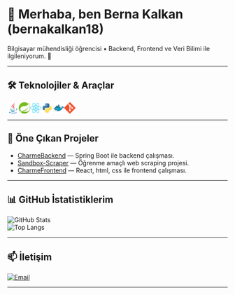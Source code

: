 # 👋 Merhaba, ben **Berna Kalkan (bernakalkan18)**

Bilgisayar mühendisliği öğrencisi • 
Backend, Frontend ve Veri Bilimi ile ilgileniyorum. 🚀

---

## 🛠 Teknolojiler & Araçlar

<img align="left" alt="Java" width="26px" src="https://raw.githubusercontent.com/devicons/devicon/master/icons/java/java-original.svg" />
<img align="left" alt="Spring" width="26px" src="https://raw.githubusercontent.com/devicons/devicon/master/icons/spring/spring-original.svg" />
<img align="left" alt="React" width="26px" src="https://raw.githubusercontent.com/devicons/devicon/master/icons/react/react-original.svg" />
<img align="left" alt="Python" width="26px" src="https://raw.githubusercontent.com/devicons/devicon/master/icons/python/python-original.svg" />
<img align="left" alt="Docker" width="26px" src="https://raw.githubusercontent.com/devicons/devicon/master/icons/docker/docker-original.svg" />
<img align="left" alt="Git" width="26px" src="https://raw.githubusercontent.com/devicons/devicon/master/icons/git/git-original.svg" />

<br clear="both"/>

---

## 📌 Öne Çıkan Projeler

- [CharmeBackend](https://github.com/bernakalkan18/charme_backend_lts) — Spring Boot ile backend çalışması.
- [Sandbox-Scraper](https://github.com/bernakalkan18/sandbox-scraper) — Öğrenme amaçlı web scraping projesi. 
- [CharmeFrontend](https://github.com/bernakalkan18/charme_frontend_lts) — React, html, css ile frontend çalışması.

---

## 📊 GitHub İstatistiklerim

![GitHub Stats](https://github-readme-stats.vercel.app/api?username=bernakalkan18&show_icons=true&theme=radical)  
![Top Langs](https://github-readme-stats.vercel.app/api/top-langs/?username=bernakalkan18&layout=compact&theme=radical)

---

## 📫 İletişim
 
[![Email](https://img.shields.io/badge/Email-000?style=for-the-badge&logo=gmail&logoColor=EA4335)](mailto:brnklkn8@gmail.com)

---
